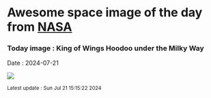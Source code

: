 
# Awesome space image of the day from [NASA](https://api.nasa.gov/)

### Today image : King of Wings Hoodoo under the Milky Way
Date : 2024-07-21

![](https://apod.nasa.gov/apod/image/2407/KingOfWings_Pinkston_960.jpg)

<small>Latest update : Sun Jul 21 15:15:22 2024</small>
        